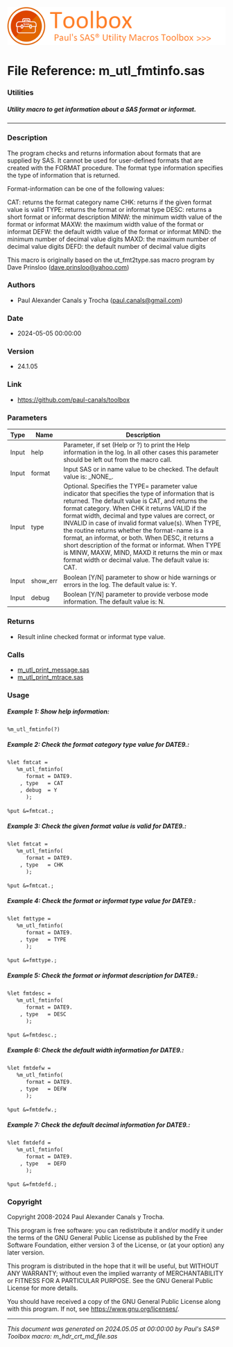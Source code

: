 ![../../misc/images/doc_header.png](../../misc/images/doc_header.png)
# 
# File Reference: m_utl_fmtinfo.sas

### Utilities

##### Utility macro to get information about a SAS format or informat.

***

### Description
The program checks and returns information about formats that are supplied by SAS. It cannot be used for user-defined formats that are created with the FORMAT procedure. The format type information specifies the type of information that is returned.

 Format-information can be one of the following values:

 CAT: returns the format category name
 CHK: returns if the given format value is valid
 TYPE: returns the format or informat type
 DESC: returns a short format or informat description
 MINW: the minimum width value of the format or informat
 MAXW: the maximum width value of the format or informat
 DEFW: the default width value of the format or informat
 MIND: the minimum number of decimal value digits
 MAXD: the maximum number of decimal value digits
 DEFD: the default number of decimal value digits

 This macro is originally based on the ut_fmt2type.sas macro program by Dave Prinsloo (dave.prinsloo@yahoo.com)



### Authors
* Paul Alexander Canals y Trocha (paul.canals@gmail.com)

### Date
* 2024-05-05 00:00:00

### Version
* 24.1.05

### Link
* https://github.com/paul-canals/toolbox

### Parameters
| Type | Name | Description |
| ---- | ---- | ----------- |
| Input | help | Parameter, if set (Help or ?) to print the Help information in the log. In all other cases this parameter should be left out from the macro call. |
| Input | format | Input SAS or in name value to be checked. The default value is: \_NONE\_. |
| Input | type | Optional. Specifies the TYPE= parameter value indicator that specifies the type of information that is returned. The default value is CAT, and returns the format category. When CHK it returns VALID if the format width, decimal and type values are correct, or INVALID in case of invalid format value(s). When TYPE, the routine returns whether the format-name is a format, an informat, or both. When DESC, it returns a short description of the format or informat. When TYPE is MINW, MAXW, MIND, MAXD it returns the min or max format width or decimal value. The default value is: CAT. |
| Input | show_err | Boolean [Y/N] parameter to show or hide warnings or errors in the log. The default value is: Y. |
| Input | debug | Boolean [Y/N] parameter to provide verbose mode information. The default value is: N. |

### Returns
* Result inline checked format or informat type value.

### Calls
* [m_utl_print_message.sas](m_utl_print_message.md)
* [m_utl_print_mtrace.sas](m_utl_print_mtrace.md)

### Usage

##### Example 1: Show help information:
```sas
%m_utl_fmtinfo(?)
```

##### Example 2: Check the format category type value for DATE9.:
```sas
%let fmtcat =
   %m_utl_fmtinfo(
      format = DATE9.
    , type   = CAT
    , debug  = Y
      );

%put &=fmtcat.;

```

##### Example 3: Check the given format value is valid for DATE9.:
```sas
%let fmtcat =
   %m_utl_fmtinfo(
      format = DATE9.
    , type   = CHK
      );

%put &=fmtcat.;

```

##### Example 4: Check the format or informat type value for DATE9.:
```sas
%let fmttype =
   %m_utl_fmtinfo(
      format = DATE9.
    , type   = TYPE
      );

%put &=fmttype.;

```

##### Example 5: Check the format or informat description for DATE9.:
```sas
%let fmtdesc =
   %m_utl_fmtinfo(
      format = DATE9.
    , type   = DESC
      );

%put &=fmtdesc.;

```

##### Example 6: Check the default width information for DATE9.:
```sas
%let fmtdefw =
   %m_utl_fmtinfo(
      format = DATE9.
    , type   = DEFW
      );

%put &=fmtdefw.;

```

##### Example 7: Check the default decimal information for DATE9.:
```sas
%let fmtdefd =
   %m_utl_fmtinfo(
      format = DATE9.
    , type   = DEFD
      );

%put &=fmtdefd.;

```

### Copyright
Copyright 2008-2024 Paul Alexander Canals y Trocha. 
 
This program is free software: you can redistribute it and/or modify 
it under the terms of the GNU General Public License as published by 
the Free Software Foundation, either version 3 of the License, or 
(at your option) any later version. 
 
This program is distributed in the hope that it will be useful, 
but WITHOUT ANY WARRANTY; without even the implied warranty of 
MERCHANTABILITY or FITNESS FOR A PARTICULAR PURPOSE. See the 
GNU General Public License for more details. 
 
You should have received a copy of the GNU General Public License 
along with this program. If not, see <https://www.gnu.org/licenses/>. 


***
*This document was generated on 2024.05.05 at 00:00:00 by Paul's SAS&reg; Toolbox macro: m_hdr_crt_md_file.sas*
